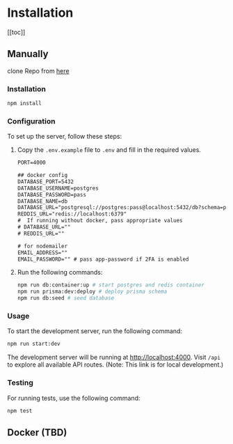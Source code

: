 # Installation

[[toc]]

## Manually

clone Repo from [here](https://github.com/ai-res/server.git)

### Installation

```bash
npm install
```

### Configuration

To set up the server, follow these steps:

1. Copy the `.env.example` file to `.env` and fill in the required values.

   ```txt
   PORT=4000

   ## docker config
   DATABASE_PORT=5432
   DATABASE_USERNAME=postgres
   DATABASE_PASSWORD=pass
   DATABASE_NAME=db
   DATABASE_URL="postgresql://postgres:pass@localhost:5432/db?schema=public"
   REDDIS_URL="redis://localhost:6379"
   #  If running without docker, pass appropriate values
   # DATABASE_URL=""
   # REDDIS_URL=""

   # for nodemailer
   EMAIL_ADDRESS=""
   EMAIL_PASSWORD="" # pass app-password if 2FA is enabled
   ```

2. Run the following commands:

   ```bash
   npm run db:container:up # start postgres and redis container
   npm run prisma:dev:deploy # deploy prisma schema
   npm run db:seed # seed database
   ```

### Usage

To start the development server, run the following command:

```bash
npm run start:dev
```

The development server will be running at [http://localhost:4000](). Visit `/api` to explore all available API routes. (Note: This link is for local development.)

### Testing

For running tests, use the following command:

```bash
npm test
```

## Docker (TBD)
